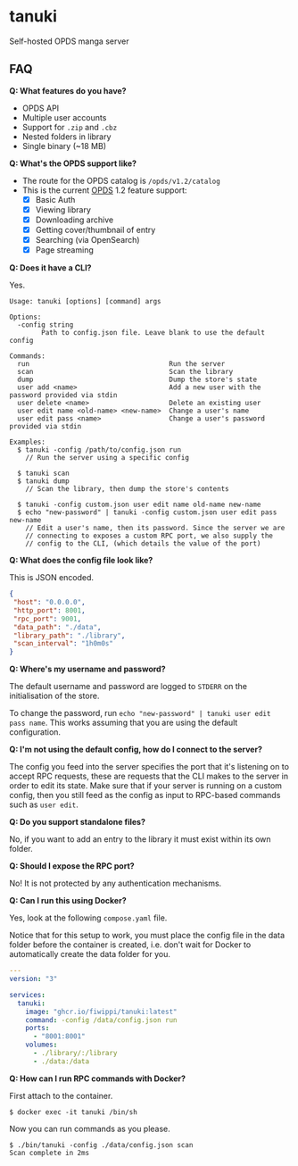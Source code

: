 # tanuki
Self-hosted OPDS manga server

## FAQ

**Q: What features do you have?**

- OPDS API
- Multiple user accounts
- Support for `.zip` and `.cbz`
- Nested folders in library
- Single binary (~18 MB)

**Q: What's the OPDS support like?**

- The route for the OPDS catalog is `/opds/v1.2/catalog`
- This is the current [OPDS](https://specs.opds.io/) 1.2 feature support:
    - [x] Basic Auth
    - [x] Viewing library
    - [x] Downloading archive
    - [x] Getting cover/thumbnail of entry
    - [x] Searching (via OpenSearch)
    - [x] Page streaming

**Q: Does it have a CLI?**

Yes.

```console
Usage: tanuki [options] [command] args

Options:
  -config string
        Path to config.json file. Leave blank to use the default config

Commands:
  run                                   Run the server
  scan                                  Scan the library
  dump                                  Dump the store's state
  user add <name>                       Add a new user with the password provided via stdin
  user delete <name>                    Delete an existing user
  user edit name <old-name> <new-name>  Change a user's name
  user edit pass <name>                 Change a user's password provided via stdin

Examples:
  $ tanuki -config /path/to/config.json run
    // Run the server using a specific config

  $ tanuki scan
  $ tanuki dump
    // Scan the library, then dump the store's contents

  $ tanuki -config custom.json user edit name old-name new-name
  $ echo "new-password" | tanuki -config custom.json user edit pass new-name
    // Edit a user's name, then its password. Since the server we are 
    // connecting to exposes a custom RPC port, we also supply the 
    // config to the CLI, (which details the value of the port)
```

**Q: What does the config file look like?**

This is JSON encoded.

```json
{
 "host": "0.0.0.0",
 "http_port": 8001,
 "rpc_port": 9001,
 "data_path": "./data",
 "library_path": "./library",
 "scan_interval": "1h0m0s"
}
```

**Q: Where's my username and password?**

The default username and password are logged to `STDERR` 
on the initialisation of the store.

To change the password, run `echo "new-password" | tanuki user edit pass name`. 
This works assuming that you are using the default configuration.

**Q: I'm not using the default config, how do I connect to the server?**

The config you feed into the server specifies the port that 
it's listening on to accept RPC requests, these are requests 
that the CLI makes to the server in order to edit its state. 
Make sure that if your server is running on a custom config,
then you still feed as the config as input to RPC-based commands
such as `user edit`.

**Q: Do you support standalone files?**

No, if you want to add an entry to the library it must exist
within its own folder.

**Q: Should I expose the RPC port?**

No! It is not protected by any authentication mechanisms.

**Q: Can I run this using Docker?**

Yes, look at the following `compose.yaml` file.

Notice that for this setup to work, you must place the config
file in the data folder before the container is created, i.e.
don't wait for Docker to automatically create the data folder 
for you.

```yaml
---
version: "3"

services:
  tanuki:
    image: "ghcr.io/fiwippi/tanuki:latest"
    command: -config /data/config.json run
    ports:
      - "8001:8001"
    volumes:
      - ./library/:/library
      - ./data:/data
```

**Q: How can I run RPC commands with Docker?**

First attach to the container.

```console
$ docker exec -it tanuki /bin/sh
```

Now you can run commands as you please.

```console
$ ./bin/tanuki -config ./data/config.json scan
Scan complete in 2ms
```
